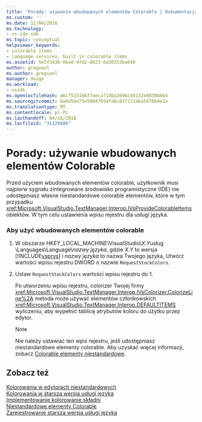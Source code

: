 ```yaml
---
title: 'Porady: używanie wbudowanych elementów Colorable | Dokumentacja firmy Microsoft'
ms.custom: ''
ms.date: 11/04/2016
ms.technology:
- vs-ide-sdk
ms.topic: conceptual
helpviewer_keywords:
- colorable items
- language services, built-in colorable items
ms.assetid: 5e5f3436-6bad-4fd2-8823-6a30353ba648
author: gregvanl
ms.author: gregvanl
manager: douge
ms.workload:
- vssdk
ms.openlocfilehash: a6cf51516677aeca71dba269bcdd132e0830b6b4
ms.sourcegitcommit: 6a9d5bd75e50947659fd6c837111a6a547884e2a
ms.translationtype: MT
ms.contentlocale: pl-PL
ms.lasthandoff: 04/16/2018
ms.locfileid: "31129686"
---
```

# <a name="how-to-use-built-in-colorable-items"></a>Porady: używanie wbudowanych elementów Colorable
Przed użyciem wbudowanych elementów colorable, użytkownik musi najpierw sygnału zintegrowane środowisko programistyczne (IDE) nie udostępniasz własne niestandardowe colorable elementów, które w tym przypadku <xref:Microsoft.VisualStudio.TextManager.Interop.IVsProvideColorableItems> obiektów. W tym celu ustawienia wpisu rejestru dla usługi języka.  
  
### <a name="to-use-built-in-colorable-items"></a>Aby użyć wbudowanych elementów colorable  
  
1.  W obszarze HKEY_LOCAL_MACHINE\VisualStudio\\*X.Y*usług \Languages\Language\\*nazwy języka*, gdzie *X.Y* to wersja [!INCLUDE[vsprvs](../../code-quality/includes/vsprvs_md.md)] i *nazwy języka* to nazwa Twojego języka, Utwórz wartości wpisu rejestru DWORD o nazwie `RequestStockColors`.  
  
2.  Ustaw `RequestStockColors` wartości wpisu rejestru do 1.  
  
     Po utworzeniu wpisu rejestru, colorizer Twojej firmy <xref:Microsoft.VisualStudio.TextManager.Interop.IVsColorizer.ColorizeLine%2A> metoda może używać elementów członkowskich <xref:Microsoft.VisualStudio.TextManager.Interop.DEFAULTITEMS> wyliczeniu, aby wypełnić tablicę atrybutów koloru do użytku przez edytor.  
  
    > [!NOTE]
    >  Nie należy ustawiać ten wpis rejestru, jeśli udostępniasz niestandardowe elementy colorable. Aby uzyskać więcej informacji, zobacz [Colorable elementy niestandardowe](../../extensibility/internals/custom-colorable-items.md).  
  
## <a name="see-also"></a>Zobacz też  
 [Kolorowania w edytorach niestandardowych](../../extensibility/syntax-coloring-in-custom-editors.md)   
 [Kolorowania w starsza wersja usługi języka](../../extensibility/internals/syntax-coloring-in-a-legacy-language-service.md)   
 [Implementowanie kolorowanie składni](../../extensibility/internals/implementing-syntax-coloring.md)   
 [Niestandardowe elementy Colorable](../../extensibility/internals/custom-colorable-items.md)   
 [Zarejestrowanie starsza wersja usługi języka](../../extensibility/internals/registering-a-legacy-language-service2.md)